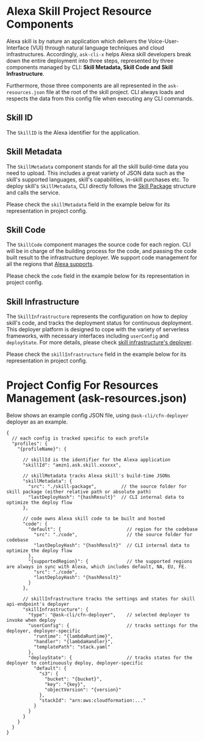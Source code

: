 # Alexa Skill Project Resource Components

Alexa skill is by nature an application which delivers the Voice-User-Interface (VUI) through natural language techniques and cloud infrastructures. Accordingly, `ask-cli-x` helps Alexa skill developers break down the entire deployment into three steps, represented by three components managed by CLI: **Skill Metadata, Skill Code and Skill Infrastructure**. 

Furthermore, those three components are all represented in the `ask-resources.json` file at the root of the skill project. CLI always loads and respects the data from this config file when executing any CLI commands.

## Skill ID
The `SkillID` is the Alexa identifier for the application.


## Skill Metadata
The `SkillMetadata` component stands for all the skill build-time data you need to upload. This includes a great variety of JSON data such as the skill's supported languages, skill's capabilities, in-skill purchases etc. To deploy skill's `SkillMetadata`, CLI directly follows the [Skill Package](https://developer.amazon.com/en-US/docs/alexa/smapi/skill-package-api-reference.html#skill-package-format) structure and calls the service. 

Please check the `skillMetadata` field in the example below for its representation in project config.


## Skill Code
The `SkillCode` component manages the source code for each region. CLI will be in charge of the building process for the code, and passing the code built result to the infrastructure deployer. We support code management for all the regions that [Alexa supports](https://developer.amazon.com/en-US/docs/alexa/custom-skills/host-a-custom-skill-as-an-aws-lambda-function.html#select-the-optimal-region-for-your-aws-lambda-function).

Please check the `code` field in the example below for its representation in project config.

## Skill Infrastructure
The `SkillInfrastructure` represents the configuration on how to deploy skill's code, and tracks the deployment status for continuous deployment. This deployer platform is designed to cope with the variety of serverless frameworks, with necessary interfaces including `userConfig` and `deployState`. For more details, please check [skill infrastructure's deployer](./Deploy-Command.md#Deployer).

Please check the `skillInfrastructure` field in the example below for its representation in project config.

# Project Config For Resources Management (ask-resources.json)
Below shows an example config JSON file, using `@ask-cli/cfn-deployer` deployer as an example.

```jsonc
{
  // each config is tracked specific to each profile
  "profiles": {
    "{profileName}": {

      // skillId is the identifier for the Alexa application
      "skillId": "amzn1.ask.skill.xxxxxx",

      // skillMetadata tracks Alexa skill's build-time JSONs
      "skillMetadata": {
        "src": "./skill-package",         // the source folder for skill package (either relative path or absolute path)
        "lastDeployHash": "{hashResult}"  // CLI internal data to optimize the deploy flow
      },

      // code owns Alexa skill code to be built and hosted
      "code": {
        "default": {                        // region for the codebase
          "src": "./code",                  // the source folder for codebase
          "lastDeployHash": "{hashResult}"  // CLI internal data to optimize the deploy flow
        },
        "{supportedRegion}": {              // the supported regions are always in sync with Alexa, which includes default, NA, EU, FE.
          "src": "./code",
          "lastDeployHash": "{hashResult}"
        }
      },

      // skillInfrastructure tracks the settings and states for skill api-endpoint's deployer
      "skillInfrastructure": {
        "type": "@ask-cli/cfn-deployer",    // selected deployer to invoke when deploy
        "userConfig": {                     // tracks settings for the deployer, deployer-specific
          "runtime": "{lambdaRuntime}",
          "handler": "{lambdaHandler}",
          "templatePath": "stack.yaml"
        },
        "deployState": {                    // tracks states for the deployer to continuously deploy, deployer-specific
          "default": {
            "s3": {
              "bucket": "{bucket}",
              "key": "{key}",
              "objectVersion": "{version}"
            },
            "stackId": "arn:aws:cloudformation:..."
          }
        }
      }
    }
  }
}
```
